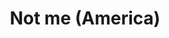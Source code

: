 ---
id_key: '2'
image: image_00029.jpg
thumbnail: thumb_image_00029.jpg
title: 'Not me (America)  '
dimensions: '400 × 400  '
medium: Acrylic on wooden panel
work-year: '1890'
artist: Martina Mcsherry  
notes: 'yearning soon becomes manipulated

'
galleries: lemon
permalink: "/new/2.html"
layout: single-work
---